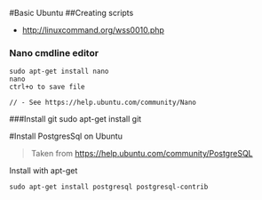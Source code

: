 #Basic Ubuntu
##Creating scripts
- http://linuxcommand.org/wss0010.php

### Nano cmdline editor

	sudo apt-get install nano
	nano
	ctrl+o to save file

	// - See https://help.ubuntu.com/community/Nano

###Install git
	sudo apt-get install git

#Install PostgresSql on Ubuntu
>Taken from https://help.ubuntu.com/community/PostgreSQL

Install with apt-get	

	sudo apt-get install postgresql postgresql-contrib